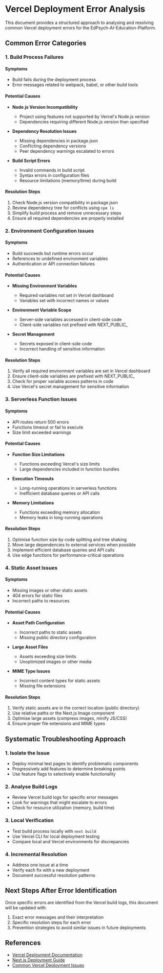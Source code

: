 # Vercel Deployment Error Analysis

This document provides a structured approach to analysing and resolving common Vercel deployment errors for the EdPsych-AI-Education-Platform.

## Common Error Categories

### 1. Build Process Failures

#### Symptoms
- Build fails during the deployment process
- Error messages related to webpack, babel, or other build tools

#### Potential Causes
- **Node.js Version Incompatibility**
  - Project using features not supported by Vercel's Node.js version
  - Dependencies requiring different Node.js version than specified

- **Dependency Resolution Issues**
  - Missing dependencies in package.json
  - Conflicting dependency versions
  - Peer dependency warnings escalated to errors

- **Build Script Errors**
  - Invalid commands in build script
  - Syntax errors in configuration files
  - Resource limitations (memory/time) during build

#### Resolution Steps
1. Check Node.js version compatibility in package.json
2. Review dependency tree for conflicts using `npm ls`
3. Simplify build process and remove unnecessary steps
4. Ensure all required dependencies are properly installed

### 2. Environment Configuration Issues

#### Symptoms
- Build succeeds but runtime errors occur
- References to undefined environment variables
- Authentication or API connection failures

#### Potential Causes
- **Missing Environment Variables**
  - Required variables not set in Vercel dashboard
  - Variables set with incorrect names or values

- **Environment Variable Scope**
  - Server-side variables accessed in client-side code
  - Client-side variables not prefixed with NEXT_PUBLIC_

- **Secret Management**
  - Secrets exposed in client-side code
  - Incorrect handling of sensitive information

#### Resolution Steps
1. Verify all required environment variables are set in Vercel dashboard
2. Ensure client-side variables are prefixed with NEXT_PUBLIC_
3. Check for proper variable access patterns in code
4. Use Vercel's secret management for sensitive information

### 3. Serverless Function Issues

#### Symptoms
- API routes return 500 errors
- Functions timeout or fail to execute
- Size limit exceeded warnings

#### Potential Causes
- **Function Size Limitations**
  - Functions exceeding Vercel's size limits
  - Large dependencies included in function bundles

- **Execution Timeouts**
  - Long-running operations in serverless functions
  - Inefficient database queries or API calls

- **Memory Limitations**
  - Functions exceeding memory allocation
  - Memory leaks in long-running operations

#### Resolution Steps
1. Optimise function size by code splitting and tree shaking
2. Move large dependencies to external services when possible
3. Implement efficient database queries and API calls
4. Use edge functions for performance-critical operations

### 4. Static Asset Issues

#### Symptoms
- Missing images or other static assets
- 404 errors for static files
- Incorrect paths to resources

#### Potential Causes
- **Asset Path Configuration**
  - Incorrect paths to static assets
  - Missing public directory configuration

- **Large Asset Files**
  - Assets exceeding size limits
  - Unoptimized images or other media

- **MIME Type Issues**
  - Incorrect content types for static assets
  - Missing file extensions

#### Resolution Steps
1. Verify static assets are in the correct location (public directory)
2. Use relative paths or the Next.js Image component
3. Optimise large assets (compress images, minify JS/CSS)
4. Ensure proper file extensions and MIME types

## Systematic Troubleshooting Approach

### 1. Isolate the Issue

- Deploy minimal test pages to identify problematic components
- Progressively add features to determine breaking points
- Use feature flags to selectively enable functionality

### 2. Analyse Build Logs

- Review Vercel build logs for specific error messages
- Look for warnings that might escalate to errors
- Check for resource utilization (memory, build time)

### 3. Local Verification

- Test build process locally with `next build`
- Use Vercel CLI for local deployment testing
- Compare local and Vercel environments for discrepancies

### 4. Incremental Resolution

- Address one issue at a time
- Verify each fix with a new deployment
- Document successful resolution patterns

## Next Steps After Error Identification

Once specific errors are identified from the Vercel build logs, this document will be updated with:

1. Exact error messages and their interpretation
2. Specific resolution steps for each error
3. Prevention strategies to avoid similar issues in future deployments

## References

- [Vercel Deployment Documentation](https://vercel.com/docs/deployments/overview)
- [Next.js Deployment Guide](https://nextjs.org/docs/deployment)
- [Common Vercel Deployment Issues](https://vercel.com/guides/deploying-react-with-vercel)

